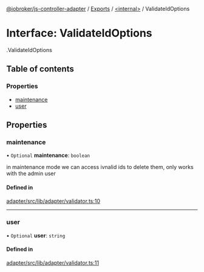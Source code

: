 [@iobroker/js-controller-adapter](../README.md) / [Exports](../modules.md) / [<internal\>](../modules/internal_.md) / ValidateIdOptions

# Interface: ValidateIdOptions

[<internal>](../modules/internal_.md).ValidateIdOptions

## Table of contents

### Properties

- [maintenance](internal_.ValidateIdOptions.md#maintenance)
- [user](internal_.ValidateIdOptions.md#user)

## Properties

### maintenance

• `Optional` **maintenance**: `boolean`

in maintenance mode we can access ivnalid ids to delete them, only works with the admin user

#### Defined in

[adapter/src/lib/adapter/validator.ts:10](https://github.com/ioBroker/ioBroker.js-controller/blob/63242509/packages/adapter/src/lib/adapter/validator.ts#L10)

___

### user

• `Optional` **user**: `string`

#### Defined in

[adapter/src/lib/adapter/validator.ts:11](https://github.com/ioBroker/ioBroker.js-controller/blob/63242509/packages/adapter/src/lib/adapter/validator.ts#L11)
